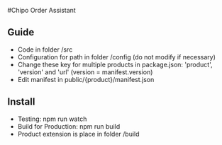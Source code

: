 #Chipo Order Assistant

## Guide
- Code in folder /src
- Configuration for path in folder /config (do not modify if necessary)
- Change these key for multiple products in package.json: 'product', 'version' and 'url' (version = manifest.version)
- Edit manifest in public/{product}/manifest.json
## Install
- Testing: npm run watch
- Build for Production: npm run build
- Product extension is place in folder /build
